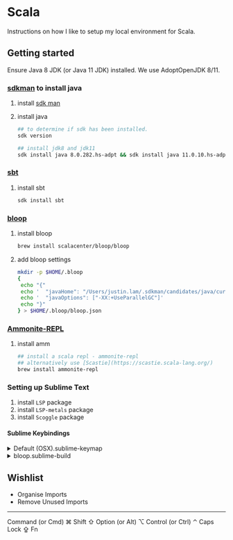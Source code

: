 # Scala

Instructions on how I like to setup my local environment for Scala.

## Getting started

Ensure Java 8 JDK (or Java 11 JDK) installed. We use AdoptOpenJDK 8/11.

### [sdkman](https://sdkman.io/usage) to install java

1. install [sdk man](https://sdkman.io/install)
1. install java

   ```sh
   ## to determine if sdk has been installed.
   sdk version

   ## install jdk8 and jdk11
   sdk install java 8.0.282.hs-adpt && sdk install java 11.0.10.hs-adpt
   ```

### [sbt](https://www.scala-sbt.org/)

1. install sbt
   ```sh
   sdk install sbt
   ```

### [bloop](https://scalacenter.github.io/bloop/)

1. install bloop
   ```sh
   brew install scalacenter/bloop/bloop
   ```

1. add bloop settings
   ```sh
   mkdir -p $HOME/.bloop
   {
    echo "{"
    echo '  "javaHome": "/Users/justin.lam/.sdkman/candidates/java/current",'
    echo '  "javaOptions": ["-XX:+UseParallelGC"]'
    echo "}"
   } > $HOME/.bloop/bloop.json
   ```

### [Ammonite-REPL](https://ammonite.io/#Ammonite-REPL)

1. install amm

   ```sh
   ## install a scala repl - ammonite-repl
   ## alternatively use [Scastie](https://scastie.scala-lang.org/)
   brew install ammonite-repl
   ```

### Setting up Sublime Text

1. install `LSP` package
1. install `LSP-metals` package
1. install `Scoggle` package

#### Sublime Keybindings

<details>
  <summary>Default (OSX).sublime-keymap</summary>
  ```json
  [
    {
      "command": "jump_back",
      "keys": ["primary+["]
    },
    {
      "command": "jump_forward",
      "keys": ["primary+]"]
    },
    //  Go To Definition
    { "keys": ["primary+shift+o"], "command": "goto_definition" },
    {
      "command": "lsp_symbol_definition",
      "args": {
        "side_by_side": false
      },
      "keys": ["primary+shift+o"],
      "context": [
        {
          "key": "lsp.session_with_capability",
          "operator": "equal",
          "operand": "definitionProvider"
        },
        {
          "key": "auto_complete_visible",
          "operator": "equal",
          "operand": false
        }
      ]
    },
    {
      "command": "lsp_hover",
      "keys": ["primary+shift+m"],
      "context": [
        {
          "key": "lsp.session_with_capability",
          "operator": "equal",
          "operand": "hoverProvider"
        }
      ]
    },
    {
      "command": "noop",
      "keys": ["primary+shift+h"],
      "context": [
        {
          "key": "lsp.signature_help",
          "operator": "equal",
          "operand": 0
        }
      ]
    },
    {
      "command": "lsp_code_actions",
      "keys": ["primary+shift+enter"],
      "context": [
        {
          "key": "lsp.session_with_capability",
          "operator": "equal",
          "operand": "hoverProvider"
        }
      ]
    },
    {
      "keys": ["enter"],
      "command": "commit_completion",
      "context": [{ "key": "auto_complete_visible" }]
    },
    {
      "keys": ["tab"],
      "command": "commit_completion",
      "context": [{ "key": "auto_complete_visible" }]
    }
  ]

  ```
</details>

|                     |                                |
| ------------------- | ------------------------------ |
| `⌘` + `[`           | Jump Back                      |
| `⌘` + `]`           | Jump Forward                   |
| `⌘` + `⇧` + `o`     | Go to Definition               |
| `⌘` + `⇧` + `h`     | Signature Help                 |
| `⌘` + `⇧` + `m`     | Hover                          |
| `⌘` + `⇧` + `enter` | Code Actions                   |
| `⌘` + `⇧` + `e`     | Toggle Between Source and Test |

<details>
  <summary>Default (OSX).sublime-mousemap</summary>
  ```json
  [
    {
      "button": "button1",
      "count": 2,
      "modifiers": ["super", "shift"],
      "press_command": "drag_select",
      "command": "goto_definition"
    },
    {
      "button": "button1",
      "count": 1,
      "modifiers": ["super", "shift"],
      "press_command": "drag_select",
      "command": "lsp_symbol_definition"
    },
    {
      "button": "button2",
      "count": 1,
      "modifiers": ["super", "shift"],
      "command": "jump_back"
    }
  ]

  ```
</details>

<details>
  <summary>bloop.sublime-build</summary>
  ```json
  {
    "selector": "source.scala",
    "working_dir": "$folder",
    "cmd": ["bloop test \\$(bloop projects | head -1) --only \"*${file_base_name}\" --only \"*${file_base_name}Spec\"  --no-color"],
    "shell": true,
    "variants": [
      {
        "name": "Test",
        "working_dir": "$folder",
        "cmd": ["bloop test \\$(bloop projects | head -1) --only \"*${file_base_name}\" --only \"*${file_base_name}Spec\" --no-color"],
        "shell": true
      },
      {
        "name": "Test All",
        "working_dir": "${folder}",
        "file_patterns": ["*.scala"],
        "cmd": ["bloop test \\$(bloop projects | head -1) --no-color"],
        "shell": true
      },
      {
        "name": "Clean",
        "working_dir": "${folder}",
        "cmd": ["bloop clean --no-color"],
        "shell": true
      },
      {
        "name": "Import Build",
        "working_dir": "$folder",
        "cmd": ["sbt -Dsbt.color=never bloopInstall && bloop compile \\$(bloop projects | head -1) --no-color"],
        "keyfiles": ["metals.sbt"],
        "shell": true
      },
    ]
  }
  ```
</details>

## Wishlist

- Organise Imports
- Remove Unused Imports

---

Command (or Cmd) ⌘
Shift ⇧
Option (or Alt) ⌥
Control (or Ctrl) ⌃
Caps Lock ⇪
Fn
